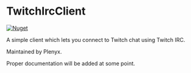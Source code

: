 # TwitchIrcClient

[![Nuget](https://img.shields.io/nuget/v/TwitchIrcClient?style=for-the-badge)](https://www.nuget.org/packages/TwitchIrcClient/)

A simple client which lets you connect to Twitch chat using Twitch IRC.

Maintained by Plenyx.

Proper documentation will be added at some point.
